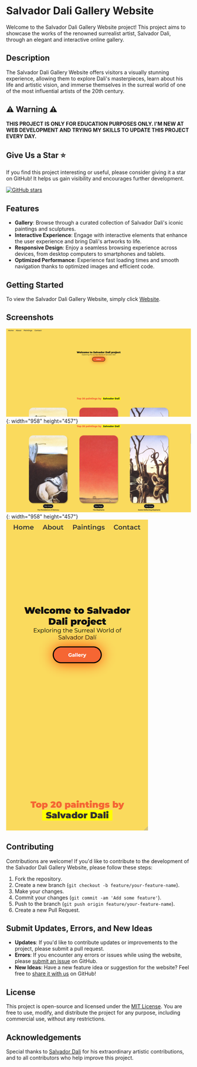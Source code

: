 # Salvador Dali Gallery Website

Welcome to the Salvador Dali Gallery Website project! This project aims to showcase the works of the renowned surrealist artist, Salvador Dali, through an elegant and interactive online gallery. 

## Description

The Salvador Dali Gallery Website offers visitors a visually stunning experience, allowing them to explore Dali's masterpieces, learn about his life and artistic vision, and immerse themselves in the surreal world of one of the most influential artists of the 20th century.

## ⚠️ Warning ⚠️

**THIS PROJECT IS ONLY FOR EDUCATION PURPOSES ONLY. I'M NEW AT WEB DEVELOPMENT AND TRYING MY SKILLS TO UPDATE THIS PROJECT EVERY DAY.**


## Give Us a Star ⭐

If you find this project interesting or useful, please consider giving it a star on GitHub! It helps us gain visibility and encourages further development.

[![GitHub stars](https://img.shields.io/github/stars/mrcyodev/salvador-dali-gallery-website.svg?style=social)](https://github.com/mrcyodev/salvador-dali-gallery-website/stargazers)

## Features

- **Gallery**: Browse through a curated collection of Salvador Dali's iconic paintings and sculptures.
- **Interactive Experience**: Engage with interactive elements that enhance the user experience and bring Dali's artworks to life.
- **Responsive Design**: Enjoy a seamless browsing experience across devices, from desktop computers to smartphones and tablets.
- **Optimized Performance**: Experience fast loading times and smooth navigation thanks to optimized images and efficient code.

## Getting Started

To view the Salvador Dali Gallery Website, simply click [Website](https://mrcyodev.github.io/salvador-dali-gallery-website/).


## Screenshots

![Screenshot-1](https://github.com/MRCYODev/salvador-dali-gallery-website/blob/main/screenshots/photo-1.png){: width="958" height="457"}
![Screenshot-2](https://github.com/MRCYODev/salvador-dali-gallery-website/blob/main/screenshots/photo-2.png){: width="958" height="457"}
![Screenshot-3](https://github.com/MRCYODev/salvador-dali-gallery-website/blob/main/screenshots/photo-3.png)

## Contributing

Contributions are welcome! If you'd like to contribute to the development of the Salvador Dali Gallery Website, please follow these steps:
1. Fork the repository.
2. Create a new branch (`git checkout -b feature/your-feature-name`).
3. Make your changes.
4. Commit your changes (`git commit -am 'Add some feature'`).
5. Push to the branch (`git push origin feature/your-feature-name`).
6. Create a new Pull Request.

## Submit Updates, Errors, and New Ideas

- **Updates**: If you'd like to contribute updates or improvements to the project, please submit a pull request.
- **Errors**: If you encounter any errors or issues while using the website, please [submit an issue](https://github.com/mrcyodev/salvador-dali-gallery-website/issues) on GitHub.
- **New Ideas**: Have a new feature idea or suggestion for the website? Feel free to [share it with us](https://github.com/mrcyodev/salvador-dali-gallery-website/issues) on GitHub!


## License

This project is open-source and licensed under the [MIT License](LICENSE). You are free to use, modify, and distribute the project for any purpose, including commercial use, without any restrictions.

## Acknowledgements

Special thanks to [Salvador Dali](https://en.wikipedia.org/wiki/Salvador_Dal%C3%AD) for his extraordinary artistic contributions, and to all contributors who help improve this project.

